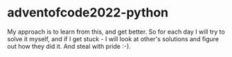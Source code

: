 # adventofcode2022-python

My approach is to learn from this, and get better. So for each day I will try to solve it myself, and if I get stuck - I will look at other's solutions and figure out how they did it. And steal with pride :-).